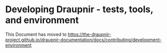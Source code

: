 # Developing Draupnir - tests, tools, and environment

This Document has moved to https://the-draupnir-project.github.io/draupnir-documentation/docs/contributing/development-environment

